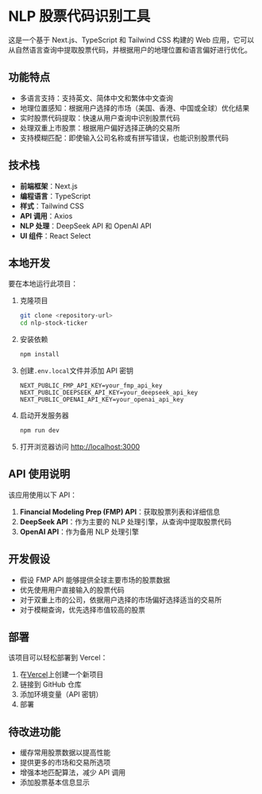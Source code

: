 # NLP 股票代码识别工具

这是一个基于 Next.js、TypeScript 和 Tailwind CSS 构建的 Web 应用，它可以从自然语言查询中提取股票代码，并根据用户的地理位置和语言偏好进行优化。

## 功能特点

- 多语言支持：支持英文、简体中文和繁体中文查询
- 地理位置感知：根据用户选择的市场（美国、香港、中国或全球）优化结果
- 实时股票代码提取：快速从用户查询中识别股票代码
- 处理双重上市股票：根据用户偏好选择正确的交易所
- 支持模糊匹配：即使输入公司名称或有拼写错误，也能识别股票代码

## 技术栈

- **前端框架**：Next.js
- **编程语言**：TypeScript
- **样式**：Tailwind CSS
- **API 调用**：Axios
- **NLP 处理**：DeepSeek API 和 OpenAI API
- **UI 组件**：React Select

## 本地开发

要在本地运行此项目：

1. 克隆项目

   ```bash
   git clone <repository-url>
   cd nlp-stock-ticker
   ```

2. 安装依赖

   ```bash
   npm install
   ```

3. 创建`.env.local`文件并添加 API 密钥

   ```
   NEXT_PUBLIC_FMP_API_KEY=your_fmp_api_key
   NEXT_PUBLIC_DEEPSEEK_API_KEY=your_deepseek_api_key
   NEXT_PUBLIC_OPENAI_API_KEY=your_openai_api_key
   ```

4. 启动开发服务器

   ```bash
   npm run dev
   ```

5. 打开浏览器访问 [http://localhost:3000](http://localhost:3000)

## API 使用说明

该应用使用以下 API：

1. **Financial Modeling Prep (FMP) API**：获取股票列表和详细信息
2. **DeepSeek API**：作为主要的 NLP 处理引擎，从查询中提取股票代码
3. **OpenAI API**：作为备用 NLP 处理引擎

## 开发假设

- 假设 FMP API 能够提供全球主要市场的股票数据
- 优先使用用户直接输入的股票代码
- 对于双重上市的公司，依据用户选择的市场偏好选择适当的交易所
- 对于模糊查询，优先选择市值较高的股票

## 部署

该项目可以轻松部署到 Vercel：

1. 在[Vercel](https://vercel.com)上创建一个新项目
2. 链接到 GitHub 仓库
3. 添加环境变量（API 密钥）
4. 部署

## 待改进功能

- 缓存常用股票数据以提高性能
- 提供更多的市场和交易所选项
- 增强本地匹配算法，减少 API 调用
- 添加股票基本信息显示

